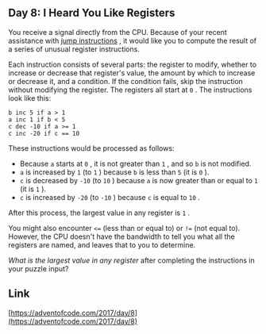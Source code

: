 ## Day 8: I Heard You Like Registers

You receive a signal directly from the CPU. Because of your recent assistance with [jump instructions](5) , it would like you to compute the result of a series of unusual register instructions.

Each instruction consists of several parts: the register to modify, whether to increase or decrease that register's value, the amount by which to increase or decrease it, and a condition. If the condition fails, skip the instruction without modifying the register. The registers all start at `0` . The instructions look like this:

    b inc 5 if a > 1
    a inc 1 if b < 5
    c dec -10 if a >= 1
    c inc -20 if c == 10

These instructions would be processed as follows:

- Because `a` starts at `0` , it is not greater than `1` , and so `b` is not modified.
- `a` is increased by `1` (to `1` ) because `b` is less than `5` (it is `0` ).
- `c` is decreased by `-10` (to `10` ) because `a` is now greater than or equal to `1` (it is `1` ).
- `c` is increased by `-20` (to `-10` ) because `c` is equal to `10` .

After this process, the largest value in any register is `1` .

You might also encounter `<=` (less than or equal to) or `!=` (not equal to). However, the CPU doesn't have the bandwidth to tell you what all the registers are named, and leaves that to you to determine.

_What is the largest value in any register_ after completing the instructions in your puzzle input?

## Link

[https://adventofcode.com/2017/day/8](https://adventofcode.com/2017/day/8)
